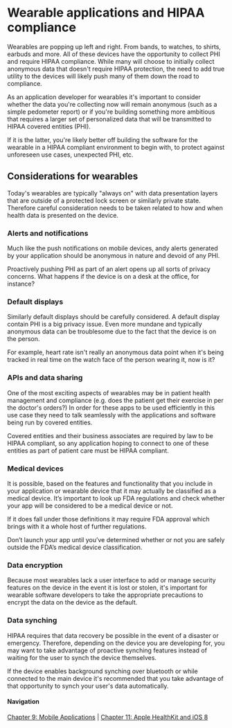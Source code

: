 # Wearable applications and HIPAA compliance

Wearables are popping up left and right. From bands, to watches, to shirts, earbuds and more. All of these devices have the opportunity to collect PHI and require HIPAA compliance. While many will choose to initially collect anonymous data that doesn't require HIPAA protection, the need to add true utility to the devices will likely push many of them down the road to compliance.

As an application developer for wearables it's important to consider whether the data you're collecting now will remain anonymous (such as a simple pedometer report) or if you're building something more ambitious that requires a larger set of personalized data that will be transmitted to HIPAA covered entities (PHI). 

If it is the latter, you're likely better off building the software for the wearable in a HIPAA compliant environment to begin with, to protect against unforeseen use cases, unexpected PHI, etc.

## Considerations for wearables

Today's wearables are typically "always on" with data presentation layers that are outside of a protected lock screen or similarly private state. Therefore careful consideration needs to be taken related to how and when health data is presented on the device.

### Alerts and notifications

Much like the push notifications on mobile devices, andy alerts generated by your application should be anonymous in nature and devoid of any PHI. 

Proactively pushing PHI as part of an alert opens up all sorts of privacy concerns. What happens if the device is on a desk at the office, for instance?

### Default displays

Similarly default displays should be carefully considered. A default display contain PHI is a big privacy issue. Even more mundane and typically anonymous data can be troublesome due to the fact that the device is on the person. 

For example, heart rate isn't really an anonymous data point when it's being tracked in real time on the watch face of the person wearing it, now is it?

### APIs and data sharing

One of the most exciting aspects of wearables may be in patient health management and compliance (e.g. does the patient get their exercise in per the doctor's orders?) In order for these apps to be used efficiently in this use case they need to talk seamlessly with the applications and software being run by covered entities. 

Covered entities and their business associates are required by law to be HIPAA compliant, so any application hoping to connect to one of these entities as part of patient care must be HIPAA compliant. 

### Medical devices

It is possible, based on the features and functionality that you include in your application or wearable device that it may actually be classified as a medical device. It’s important to look up FDA regulations and check whether your app will be considered to be a medical device or not. 

If it does fall under those definitions it may require FDA approval which brings with it a whole host of further regulations.

Don’t launch your app until you’ve determined whether or not you are safely outside the FDA’s medical device classification.

### Data encryption

Because most wearables lack a user interface to add or manage security features on the device in the event it is lost or stolen, it's important for wearable software developers to take the appropriate precautions to encrypt the data on the device as the default. 

### Data synching

HIPAA requires that data recovery be possible in the event of a disaster or emergency. Therefore, depending on the device you are developing for, you may want to take advantage of proactive synching features instead of waiting for the user to synch the device themselves.

If the device enables background synching over bluetooth or while connected to the main device it's recommended that you take advantage of that opportunity to synch your user's data automatically. 

#### Navigation

[Chapter 9: Mobile Applications](https://github.com/truevault/hipaa-compliance-developers-guide/blob/master/09%20Mobile%20Applications.md) | [Chapter 11: Apple HealthKit and iOS 8](https://github.com/truevault/hipaa-compliance-developers-guide/blob/master/11%20Apple%20HealthKit%20and%20iOS%208.md)


